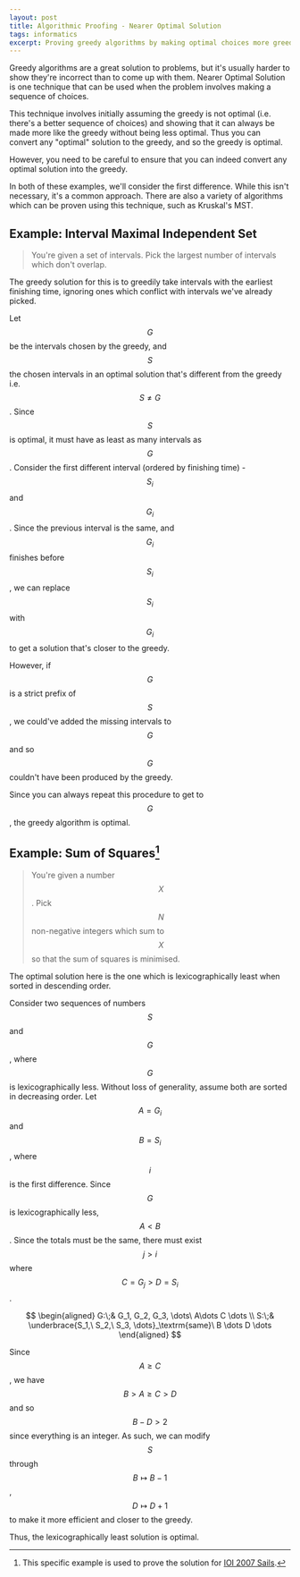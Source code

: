 ```yaml
---
layout: post
title: Algorithmic Proofing - Nearer Optimal Solution
tags: informatics
excerpt: Proving greedy algorithms by making optimal choices more greedy
---
```


Greedy algorithms are a great solution to problems, but it's usually harder to show they're incorrect than to come up with them. Nearer Optimal Solution is one technique that can be used when the problem involves making a sequence of choices.

<!--more-->

This technique involves initially assuming the greedy is not optimal (i.e. there's a better sequence of choices) and showing that it can always be made more like the greedy without being less optimal. Thus you can convert any "optimal" solution to the greedy, and so the greedy is optimal.

However, you need to be careful to ensure that you can indeed convert any optimal solution into the greedy.

In both of these examples, we'll consider the first difference. While this isn't necessary, it's a common approach. There are also a variety of algorithms which can be proven using this technique, such as Kruskal's MST.

## Example: Interval Maximal Independent Set

> You're given a set of intervals. Pick the largest number of intervals which don't overlap.

The greedy solution for this is to greedily take intervals with the earliest finishing time, ignoring ones which conflict with intervals we've already picked.

Let $$G$$ be the intervals chosen by the greedy, and $$S$$ the chosen intervals in an optimal solution that's different from the greedy i.e. $$S \neq G$$. Since $$S$$ is optimal, it must have as least as many intervals as $$G$$. Consider the first different interval (ordered by finishing time) - $$S_i$$ and $$G_i$$. Since the previous interval is the same, and $$G_i$$ finishes before $$S_i$$, we can replace $$S_i$$ with $$G_i$$ to get a solution that's closer to the greedy.

However, if $$G$$ is a strict prefix of $$S$$, we could've added the missing intervals to $$G$$ and so $$G$$ couldn't have been produced by the greedy.

Since you can always repeat this procedure to get to $$G$$, the greedy algorithm is optimal.

## Example: Sum of Squares[^1]

> You're given a number $$X$$. Pick $$N$$ non-negative integers which sum to $$X$$ so that the sum of squares is minimised.

[^1]: This specific example is used to prove the solution for [IOI 2007 Sails](http://olympiads.win.tue.nl/ioi/ioi2007/contest/day1/sails.pdf).

The optimal solution here is the one which is lexicographically least when sorted in descending order.

Consider two sequences of numbers $$S$$ and $$G$$, where $$G$$ is lexicographically less. Without loss of generality, assume both are sorted in decreasing order. Let $$A = G_i$$ and $$B = S_i$$, where $$i$$ is the first difference. Since $$G$$ is lexicographically less, $$A < B$$. Since the totals must be the same, there must exist $$j > i$$ where $$C = G_j > D = S_i$$.

$$
\begin{aligned}
	G:\;& G_1, G_2, G_3, \dots\ A\dots C \dots \\
	S:\;& \underbrace{S_1,\ S_2,\ S_3, \dots}_\textrm{same}\ B \dots D \dots
\end{aligned}
$$

Since $$A \ge C$$, we have $$B > A \ge C > D$$ and so $$B - D > 2$$ since everything is an integer. As such, we can modify $$S$$ through $$B \mapsto B - 1$$, $$D \mapsto D + 1$$ to make it more efficient and closer to the greedy.

Thus, the lexicographically least solution is optimal.
